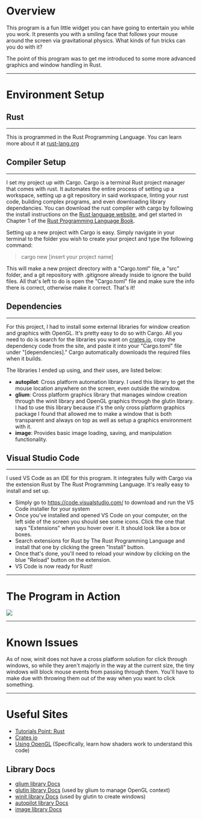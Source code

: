 # Overview
This program is a fun little widget you can have going to entertain you while you work. It presents you with a smiling face that follows your mouse around the screen via gravitational physics. What kinds of fun tricks can you do with it?

The point of this program was to get me introduced to some more advanced graphics and window handling in Rust.

---
# Environment Setup
## Rust
---
This is programmed in the Rust Programming Language. You can learn more about it at [rust-lang.org](https://www.rust-lang.org/)
## Compiler Setup
---
I set my project up with Cargo. Cargo is a terminal Rust project manager that comes with rust. It automates the entire process of setting up a workspace, setting up a git repository in said workspace, linting your rust code, building complex programs, and even downloading library dependancies. You can download the rust compiler with cargo by following the install instructions on the [Rust language website](https://www.rust-lang.org/tools/install), and get started in Chapter 1 of the [Rust Programming Language Book](https://doc.rust-lang.org/book/ch01-00-getting-started.html).

Setting up a new project with Cargo is easy. Simply navigate in your terminal to the folder you wish to create your project and type the following command:
>cargo new [insert your project name]

This will make a new project directory with a "Cargo.toml" file, a "src" folder, and a git repository with .gitignore already inside to ignore the build files. All that's left to do is open the "Cargo.toml" file and make sure the info there is correct, otherwise make it correct. That's it!

## Dependencies 
---
For this project, I had to install some external libraries for window creation and graphics with OpenGL. It's pretty easy to do so with Cargo. All you need to do is search for the libraries you want on [crates.io](https://crates.io/), copy the dependency code from the site, and paste it into your "Cargo.toml" file under "\[dependencies]." Cargo automatically downloads the required files when it builds. 

The libraries I ended up using, and their uses, are listed below:
- **autopilot**: Cross platform automation library. I used this library to get the mouse location anywhere on the screen, even outside the window.
- **glium**: Cross platform graphics library that manages window creation through the winit library and OpenGL graphics through the glutin library. I had to use this library because it's the only cross platform graphics package I found that allowed me to make a window that is both transparent and always on top as well as setup a graphics environment with it.
- **image**: Provides basic image loading, saving, and manipulation functionality.
## Visual Studio Code
---
I used VS Code as an IDE for this program. It integrates fully with Cargo via the extension Rust by The Rust Programming Language. It's really easy to install and set up. 
- Simply go to https://code.visualstudio.com/ to download and run the VS Code installer for your system
- Once you've installed and opened VS Code on your computer, on the left side of the screen you should see some icons. Click the one that says "Extensions" when you hover over it. It should look like a box or boxes.
- Search extensions for Rust by The Rust Programming Language and install that one by clicking the green "Install" button.
- Once that's done, you'll need to reload your window by clicking on the blue "Reload" button on the extension.
- VS Code is now ready for Rust!
---
# The Program in Action
![](.img/action.gif)

---
# Known Issues
As of now, winit does not have a cross platform solution for click through windows, so while they aren't majorly in the way at the current size, the tiny windows will block mouse events from passing through them. You'll have to make due with throwing them out of the way when you want to click something.

---
# Useful Sites
- [Tutorials Point: Rust](https://www.tutorialspoint.com/rust/)
- [Crates io](https://crates.io/)
- [Using OpenGL](https://learnopengl.com/) (Specifically, learn how shaders work to understand this code)
## Library Docs
- [glium library Docs](https://docs.rs/glium/0.27.0/glium/)
- [glutin library Docs](https://docs.rs/glutin/0.25.0/glutin/) (used by glium to manage OpenGL context)
- [winit library Docs](https://docs.rs/winit/0.23.0/winit/) (used by glutin to create windows)
- [autopilot library Docs](https://docs.rs/autopilot/0.4.0/autopilot/)
- [image library Docs](https://docs.rs/image/0.23.10/image/)
